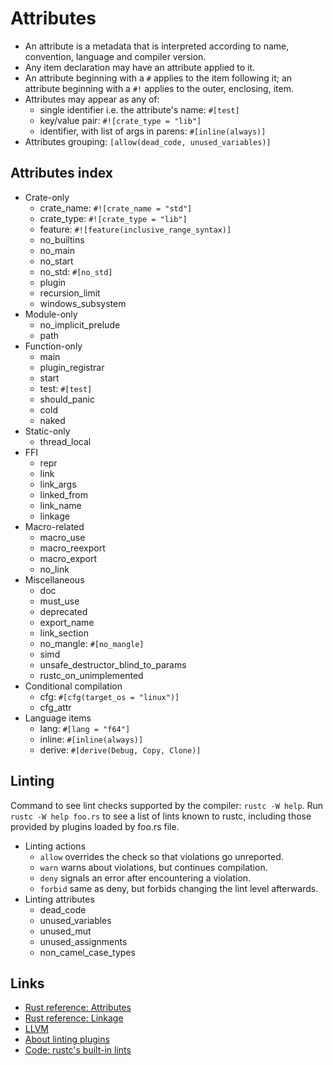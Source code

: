 # Attributes

- An attribute is a metadata that is interpreted according to name, convention, language and compiler version.
- Any item declaration may have an attribute applied to it.
- An attribute beginning with a `#` applies to the item following it; 
  an attribute beginning with a `#!` applies to the outer, enclosing, item.
- Attributes may appear as any of:
  * single identifier i.e. the attribute's name: `#[test]`
  * key/value pair: `#![crate_type = "lib"]`
  * identifier, with list of args in parens: `#[inline(always)]`
- Attributes grouping: `[allow(dead_code, unused_variables)]`



## Attributes index

* Crate-only
  - crate_name: `#![crate_name = "std"]`
  - crate_type: `#![crate_type = "lib"]`
  - feature: `#![feature(inclusive_range_syntax)]`
  - no_builtins
  - no_main
  - no_start
  - no_std: `#[no_std]`
  - plugin
  - recursion_limit
  - windows_subsystem
* Module-only
  - no_implicit_prelude
  - path
* Function-only
  - main
  - plugin_registrar
  - start
  - test: `#[test]`
  - should_panic
  - cold
  - naked
* Static-only
  - thread_local
* FFI
  - repr
  - link
  - link_args
  - linked_from
  - link_name
  - linkage
* Macro-related
  - macro_use
  - macro_reexport
  - macro_export
  - no_link
* Miscellaneous
  - doc
  - must_use
  - deprecated
  - export_name
  - link_section
  - no_mangle: `#[no_mangle]`
  - simd
  - unsafe_destructor_blind_to_params
  - rustc_on_unimplemented
* Conditional compilation
  - cfg: `#[cfg(target_os = "linux")]`
  - cfg_attr
* Language items
  - lang: `#[lang = "f64"]`
  - inline: `#[inline(always)]`
  - derive: `#[derive(Debug, Copy, Clone)]`


## Linting

Command to see lint checks supported by the compiler: `rustc -W help`.
Run `rustc -W help foo.rs` to see a list of lints known to rustc, including those provided by plugins loaded by foo.rs file.

* Linting actions
  - `allow`  overrides the check so that violations go unreported.
  - `warn`   warns about violations, but continues compilation.
  - `deny`   signals an error after encountering a violation.
  - `forbid` same as deny, but forbids changing the lint level afterwards.
* Linting attributes
  - dead_code
  - unused_variables
  - unused_mut
  - unused_assignments
  - non_camel_case_types




## Links

- [Rust reference: Attributes](https://doc.rust-lang.org/reference/attributes.html)
- [Rust reference: Linkage](https://doc.rust-lang.org/reference/linkage.html)
- [LLVM](http://llvm.org/docs/LangRef.html)
- [About linting plugins](https://doc.rust-lang.org/unstable-book/language-features/plugin.html#lint-plugins)
- [Code: rustc's built-in lints](https://github.com/rust-lang/rust/blob/master/src/librustc/lint/builtin.rs)